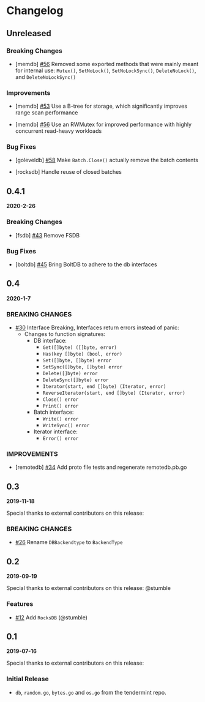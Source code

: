 # Changelog

## Unreleased

### Breaking Changes

- [memdb] [\#56](https://github.com/tendermint/tm-db/pull/56) Removed some exported methods that were mainly meant for internal use: `Mutex()`, `SetNoLock()`, `SetNoLockSync()`, `DeleteNoLock()`, and `DeleteNoLockSync()`

### Improvements

- [memdb] [\#53](https://github.com/tendermint/tm-db/pull/53) Use a B-tree for storage, which significantly improves range scan performance

- [memdb] [\#56](https://github.com/tendermint/tm-db/pull/56) Use an RWMutex for improved performance with highly concurrent read-heavy workloads

### Bug Fixes

- [goleveldb] [\#58](https://github.com/tendermint/tm-db/pull/58) Make `Batch.Close()` actually remove the batch contents

- [rocksdb] Handle reuse of closed batches

## 0.4.1

**2020-2-26**

### Breaking Changes

- [fsdb] [\#43](https://github.com/tendermint/tm-db/pull/43) Remove FSDB

### Bug Fixes

- [boltdb] [\#45](https://github.com/tendermint/tm-db/pull/45) Bring BoltDB to adhere to the db interfaces

## 0.4

**2020-1-7**

### BREAKING CHANGES

- [\#30](https://github.com/tendermint/tm-db/pull/30) Interface Breaking, Interfaces return errors instead of panic:
  - Changes to function signatures:
    - DB interface:
      - `Get([]byte) ([]byte, error)`
      - `Has(key []byte) (bool, error)`
      - `Set([]byte, []byte) error`
      - `SetSync([]byte, []byte) error`
      - `Delete([]byte) error`
      - `DeleteSync([]byte) error`
      - `Iterator(start, end []byte) (Iterator, error)`
      - `ReverseIterator(start, end []byte) (Iterator, error)`
      - `Close() error`
      - `Print() error`
    - Batch interface:
      - `Write() error`
      - `WriteSync() error`
    - Iterator interface:
      - `Error() error`

### IMPROVEMENTS

- [remotedb] [\#34](https://github.com/tendermint/tm-db/pull/34) Add proto file tests and regenerate remotedb.pb.go

## 0.3

**2019-11-18**

Special thanks to external contributors on this release:

### BREAKING CHANGES

- [\#26](https://github.com/tendermint/tm-db/pull/26/files) Rename `DBBackendtype` to `BackendType`

## 0.2

**2019-09-19**

Special thanks to external contributors on this release: @stumble

### Features

- [\#12](https://github.com/tendermint/tm-db/pull/12) Add `RocksDB` (@stumble)

## 0.1

**2019-07-16**

Special thanks to external contributors on this release:

### Initial Release

- `db`, `random.go`, `bytes.go` and `os.go` from the tendermint repo.

